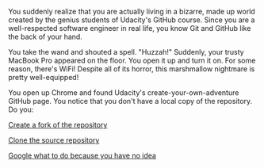 You suddenly realize that you are actually living in a bizarre, made up world created by the genius students of Udacity's GitHub course. Since you are a well-respected software engineer in real life, you know Git and GitHub like the back of your hand.

You take the wand and shouted a spell. "Huzzah!" Suddenly, your trusty MacBook Pro appeared on the floor. You open it up and turn it on. For some reason, there's WiFi! Despite all of its horror, this marshmallow nightmare is pretty well-equipped!

You open up Chrome and found Udacity's create-your-own-adventure GitHub page. You notice that you don't have a local copy of the repository. Do you:

[Create a fork of the repository](create_fork/clone_repo.md)

[Clone the source repository](clone_source/stuck.md)

[Google what to do because you have no idea](google/die.md)
